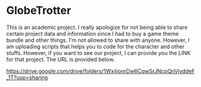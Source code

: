 # GlobeTrotter

This is an academic project. I really apologize for not being able to share certain project data and information since I had to buy a game theme bundle and other things. I'm not allowed to share with anyone. However, I am uploading scripts that helps you to code for the character and other stuffs.
However, if you want to see our project, I can provide you the LINK for that project.
The URL is provided below.

https://drive.google.com/drive/folders/1WxijionrDw6CqwSrJNcpQnVjyddeF_1T?usp=sharing
